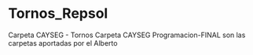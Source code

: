 # Tornos_Repsol


Carpeta CAYSEG - Tornos
Carpeta CAYSEG Programacion-FINAL  son las carpetas aportadas por el Alberto
